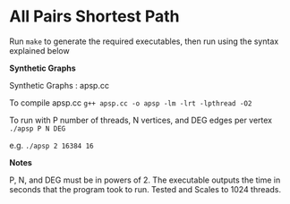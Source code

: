 All Pairs Shortest Path
=======================

Run ```make``` to generate the required executables, then run using the syntax explained below

**Synthetic Graphs**

Synthetic Graphs : apsp.cc

To compile apsp.cc
    ```g++ apsp.cc -o apsp -lm -lrt -lpthread -O2```
  
To run with P number of threads, N vertices, and DEG edges per vertex
    ```./apsp P N DEG```

e.g.
    ```./apsp 2 16384 16```

**Notes**

P, N, and DEG must be in powers of 2.
The executable outputs the time in seconds that the program took to run.
Tested and Scales to 1024 threads.

